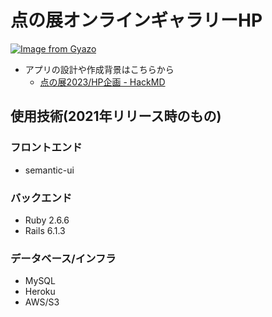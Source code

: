 # 点の展オンラインギャラリーHP
[![Image from Gyazo](https://i.gyazo.com/df2fb43b8aff4098b1637044b5f2ab3c.png)](https://gyazo.com/df2fb43b8aff4098b1637044b5f2ab3c)
- アプリの設計や作成背景はこちらから
    - [点の展2023/HP企画 - HackMD](https://hackmd.io/XDae1X20QeGdKVG1Yz0OmQ)
## 使用技術(2021年リリース時のもの)
### フロントエンド
- semantic-ui
### バックエンド
- Ruby 2.6.6
- Rails 6.1.3
### データベース/インフラ
- MySQL
- Heroku
- AWS/S3
